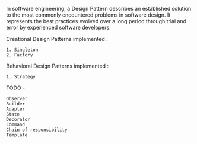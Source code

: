 In software engineering, a Design Pattern describes an established solution to the most commonly encountered problems in software design. It represents the best practices evolved over a long period through trial and error by experienced software developers.
 
Creational Design Patterns implemented : 

	1. Singleton
	2. Factory
	
	
Behavioral Design Patterns implemented : 

	1. Strategy
		
	
TODO -
	
	Observer
	Builder
	Adapter
	State
	Decorator
	Command
	Chain of responsibility
	Template
